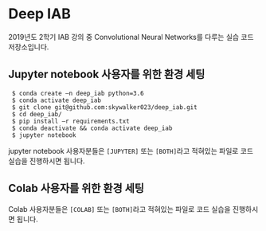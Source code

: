 # Deep IAB

2019년도 2학기 IAB 강의 중 Convolutional Neural Networks를 다루는 실습 코드 저장소입니다.

## Jupyter notebook 사용자를 위한 환경 세팅

```
 $ conda create –n deep_iab python=3.6
 $ conda activate deep_iab
 $ git clone git@github.com:skywalker023/deep_iab.git 
 $ cd deep_iab/ 
 $ pip install –r requirements.txt
 $ conda deactivate && conda activate deep_iab
 $ jupyter notebook
```


jupyter notebook 사용자분들은 `[JUPYTER]` 또는 `[BOTH]`라고 적혀있는 파일로 코드 실습을 진행하시면 됩니다.


## Colab 사용자를 위한 환경 세팅

Colab 사용자분들은 `[COLAB]` 또는 `[BOTH]`라고 적혀있는 파일로 코드 실습을 진행하시면 됩니다.